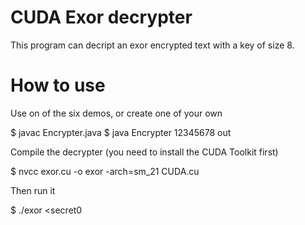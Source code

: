 CUDA Exor decrypter
============

This program can decript an exor encrypted text with a key of size 8.


How to use
============

Use on of the six demos, or create one of your own

$ javac Encrypter.java
$ java Encrypter 12345678 <in >out

Compile the decrypter (you need to install the CUDA Toolkit first)

$ nvcc exor.cu -o exor -arch=sm_21 CUDA.cu

Then run it

$ ./exor <secret0
